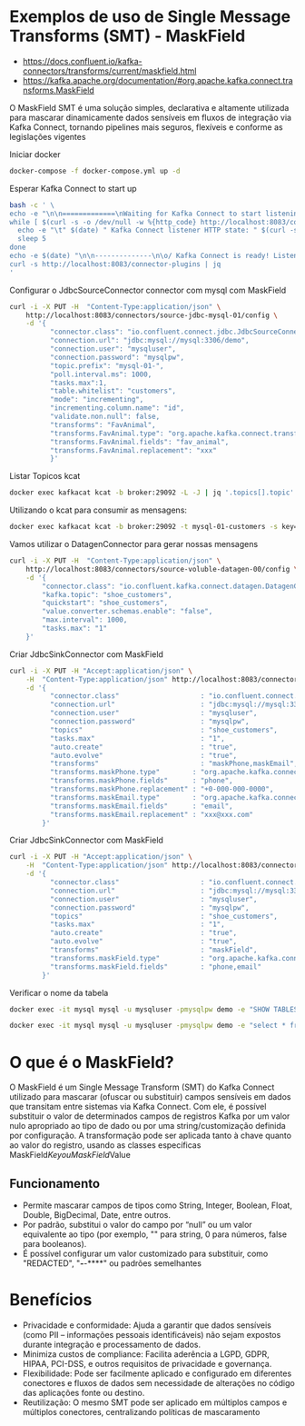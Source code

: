 <!--
Este README documenta exemplos práticos de uso do Single Message Transform (SMT) MaskField no Kafka Connect para mascaramento de dados sensíveis em pipelines de integração. 

Inclui instruções para:
- Inicialização do ambiente Docker com Kafka Connect, MySQL e ferramentas auxiliares.
- Configuração de conectores JdbcSourceConnector e JdbcSinkConnector utilizando MaskField para mascarar campos específicos.
- Utilização do DatagenConnector para geração de dados de exemplo.
- Comandos para listar tópicos e consumir mensagens via kcat.
- Verificação de tabelas e dados no MySQL.

O MaskField SMT permite substituir valores de campos sensíveis por valores nulos ou customizados, facilitando conformidade com legislações de privacidade (LGPD, GDPR, etc.), aumentando a segurança dos dados e promovendo flexibilidade na configuração dos pipelines sem alterações no código das aplicações.
-->

# Exemplos de uso de Single Message Transforms (SMT) - MaskField

- https://docs.confluent.io/kafka-connectors/transforms/current/maskfield.html
- https://kafka.apache.org/documentation/#org.apache.kafka.connect.transforms.MaskField 

O MaskField SMT é uma solução simples, declarativa e altamente utilizada para mascarar dinamicamente dados sensíveis em fluxos de integração via Kafka Connect, tornando pipelines mais seguros, flexíveis e conforme as legislações vigentes

Iniciar docker
```bash
docker-compose -f docker-compose.yml up -d
```

Esperar Kafka Connect to start up
```bash
bash -c ' \
echo -e "\n\n=============\nWaiting for Kafka Connect to start listening on localhost ⏳\n=============\n"
while [ $(curl -s -o /dev/null -w %{http_code} http://localhost:8083/connectors) -ne 200 ] ; do
  echo -e "\t" $(date) " Kafka Connect listener HTTP state: " $(curl -s -o /dev/null -w %{http_code} http://localhost:8083/connectors) " (waiting for 200)"
  sleep 5
done
echo -e $(date) "\n\n--------------\n\o/ Kafka Connect is ready! Listener HTTP state: " $(curl -s -o /dev/null -w %{http_code} http://localhost:8083/connectors) "\n--------------\n"
curl -s http://localhost:8083/connector-plugins | jq
'
```

Configurar o JdbcSourceConnector connector com mysql com MaskField
```bash
curl -i -X PUT -H  "Content-Type:application/json" \
    http://localhost:8083/connectors/source-jdbc-mysql-01/config \
    -d '{
          "connector.class": "io.confluent.connect.jdbc.JdbcSourceConnector",
          "connection.url": "jdbc:mysql://mysql:3306/demo",
          "connection.user": "mysqluser",
          "connection.password": "mysqlpw",
          "topic.prefix": "mysql-01-",
          "poll.interval.ms": 1000,
          "tasks.max":1,
          "table.whitelist": "customers",
          "mode": "incrementing",
          "incrementing.column.name": "id",
          "validate.non.null": false,
          "transforms": "FavAnimal",
          "transforms.FavAnimal.type": "org.apache.kafka.connect.transforms.MaskField$Value",
          "transforms.FavAnimal.fields": "fav_animal",
          "transforms.FavAnimal.replacement": "xxx"
          }'
```

Listar Topicos kcat
```bash
docker exec kafkacat kcat -b broker:29092 -L -J | jq '.topics[].topic'|sort
```

Utilizando o kcat para consumir as mensagens: 
```bash
docker exec kafkacat kcat -b broker:29092 -t mysql-01-customers -s key=s -s value=avro -r http://schema-registry:8081
```

Vamos utilizar o DatagenConnector para gerar nossas mensagens
```bash
curl -i -X PUT -H  "Content-Type:application/json" \
    http://localhost:8083/connectors/source-voluble-datagen-00/config \
    -d '{
        "connector.class": "io.confluent.kafka.connect.datagen.DatagenConnector",
        "kafka.topic": "shoe_customers",
        "quickstart": "shoe_customers",
        "value.converter.schemas.enable": "false",
        "max.interval": 1000,
        "tasks.max": "1"
    }'
```

Criar JdbcSinkConnector com MaskField
```bash
curl -i -X PUT -H "Accept:application/json" \
    -H  "Content-Type:application/json" http://localhost:8083/connectors/sink-jdbc-mysql-day4-transactions-00/config \
    -d '{
          "connector.class"                    : "io.confluent.connect.jdbc.JdbcSinkConnector",
          "connection.url"                     : "jdbc:mysql://mysql:3306/demo",
          "connection.user"                    : "mysqluser",
          "connection.password"                : "mysqlpw",
          "topics"                             : "shoe_customers",
          "tasks.max"                          : "1",
          "auto.create"                        : "true",
          "auto.evolve"                        : "true",
          "transforms"                         : "maskPhone,maskEmail",
          "transforms.maskPhone.type"        : "org.apache.kafka.connect.transforms.MaskField$Value",
          "transforms.maskPhone.fields"      : "phone",
          "transforms.maskPhone.replacement" : "+0-000-000-0000",
          "transforms.maskEmail.type"        : "org.apache.kafka.connect.transforms.MaskField$Value",
          "transforms.maskEmail.fields"      : "email",
          "transforms.maskEmail.replacement" : "xxx@xxx.com"
        }'
```

Criar JdbcSinkConnector com MaskField
```bash
curl -i -X PUT -H "Accept:application/json" \
    -H  "Content-Type:application/json" http://localhost:8083/connectors/sink-jdbc-mysql-day4-transactions-00/config \
    -d '{
          "connector.class"                    : "io.confluent.connect.jdbc.JdbcSinkConnector",
          "connection.url"                     : "jdbc:mysql://mysql:3306/demo",
          "connection.user"                    : "mysqluser",
          "connection.password"                : "mysqlpw",
          "topics"                             : "shoe_customers",
          "tasks.max"                          : "1",
          "auto.create"                        : "true",
          "auto.evolve"                        : "true",
          "transforms"                         : "maskField",
          "transforms.maskField.type"          : "org.apache.kafka.connect.transforms.MaskField$Value",
          "transforms.maskField.fields"        : "phone,email"
        }'
```

Verificar o nome da tabela
```bash
docker exec -it mysql mysql -u mysqluser -pmysqlpw demo -e "SHOW TABLES"

docker exec -it mysql mysql -u mysqluser -pmysqlpw demo -e "select * from \`shoe_customers\`;"
```

# O que é o MaskField?
O MaskField é um Single Message Transform (SMT) do Kafka Connect utilizado para mascarar (ofuscar ou substituir) campos sensíveis em dados que transitam entre sistemas via Kafka Connect. Com ele, é possível substituir o valor de determinados campos de registros Kafka por um valor nulo apropriado ao tipo de dado ou por uma string/customização definida por configuração. A transformação pode ser aplicada tanto à chave quanto ao valor do registro, usando as classes específicas MaskField$Key ou MaskField$Value

## Funcionamento
- Permite mascarar campos de tipos como String, Integer, Boolean, Float, Double, BigDecimal, Date, entre outros.
- Por padrão, substitui o valor do campo por “null” ou um valor equivalente ao tipo (por exemplo, "" para string, 0 para números, false para booleanos).
- É possível configurar um valor customizado para substituir, como "REDACTED", "***-***-****" ou padrões semelhantes

# Benefícios
- Privacidade e conformidade: Ajuda a garantir que dados sensíveis (como PII – informações pessoais identificáveis) não sejam expostos durante integração e processamento de dados.
- Minimiza custos de compliance: Facilita aderência a LGPD, GDPR, HIPAA, PCI-DSS, e outros requisitos de privacidade e governança.
- Flexibilidade: Pode ser facilmente aplicado e configurado em diferentes conectores e fluxos de dados sem necessidade de alterações no código das aplicações fonte ou destino.
- Reutilização: O mesmo SMT pode ser aplicado em múltiplos campos e múltiplos conectores, centralizando políticas de mascaramento
